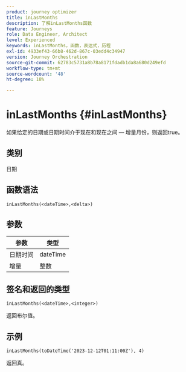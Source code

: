 ```yaml
---
product: journey optimizer
title: inLastMonths
description: 了解inLastMonths函数
feature: Journeys
role: Data Engineer, Architect
level: Experienced
keywords: inLastMonths，函数，表达式，历程
exl-id: 4933ef43-66b8-462d-867c-03edd4c34947
version: Journey Orchestration
source-git-commit: 62783c5731a8b78a8171fdadb1da8a680d249efd
workflow-type: tm+mt
source-wordcount: '48'
ht-degree: 18%

---
```


# inLastMonths {#inLastMonths}

如果给定的日期或日期时间介于现在和现在之间 — 增量月份，则返回true。

## 类别

日期

## 函数语法

`inLastMonths(<dateTime>,<delta>)`

## 参数

| 参数 | 类型 |
|-----------|------------------|
| 日期时间 | dateTime |
| 增量 | 整数 |

## 签名和返回的类型

`inLastMonths(<dateTime>,<integer>)`

返回布尔值。

## 示例

`inLastMonths(toDateTime('2023-12-12T01:11:00Z'), 4)`

返回真。
